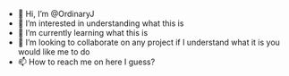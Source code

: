 - 👋 Hi, I’m @OrdinaryJ
- 👀 I’m interested in understanding what this is
- 🌱 I’m currently learning what this is
- 💞️ I’m looking to collaborate on any project if I understand what it is you would like me to do
- 📫 How to reach me on here I guess? 

<!---
OrdinaryJ/OrdinaryJ is a ✨ special ✨ repository because its `README.md` (this file) appears on your GitHub profile.
You can click the Preview link to take a look at your changes.
--->
